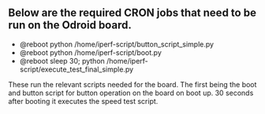 ## Below are the required CRON jobs that need to be run on the Odroid board.

* @reboot python /home/iperf-script/button_script_simple.py
* @reboot python /home/iperf-script/boot.py
* @reboot sleep 30; python /home/iperf-script/execute_test_final_simple.py

These run the relevant scripts needed for the board. The first being the boot and button script for button operation on the board on boot up. 30 seconds after booting it executes the speed test script.
